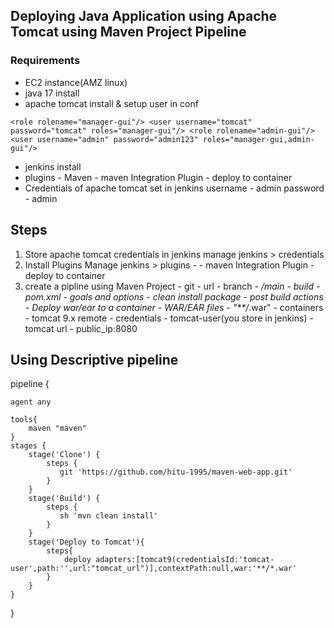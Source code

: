 ## Deploying Java Application using Apache Tomcat using Maven Project Pipeline

### Requirements
  - EC2 instance(AMZ linux)
  - java 17 install
  - apache tomcat install & setup user in conf

  ``
        <role rolename="manager-gui"/>
        <user username="tomcat" password="tomcat" roles="manager-gui"/>
        <role rolename="admin-gui"/>
        <user username="admin" password="admin123" roles="manager-gui,admin-gui"/>
  ``

  - jenkins install
  - plugins - Maven
            - maven Integration Plugin
            - deploy to container
  - Credentials of apache tomcat set in jenkins
      username - admin
      password - admin 
    
## Steps
1. Store apache tomcat credentials in jenkins
   manage jenkins > credentials
2. Install Plugins
   Manage jenkins > plugins - 
            - maven Integration Plugin
            - deploy to container
3. create a pipline using Maven Project
            - git - url
            - branch - */main
            - build - pom.xml
            - goals and options - clean install package
            - post build actions - Deploy war/ear to a container
            - WAR/EAR files - "**/*.war"
            - containers - tomcat 9.x remote
            - credentials - tomcat-user(you store in jenkins)
            - tomcat url - public_ip:8080


## Using Descriptive pipeline 
pipeline {  

    agent any
        
    tools{
        maven "maven"
    }
    stages {
        stage('Clone') {
            steps {
               git 'https://github.com/hitu-1995/maven-web-app.git'
            }
        }
        stage('Build') {
            steps {
               sh 'mvn clean install'
            }
        }
        stage('Deploy to Tomcat'){
            steps{
                deploy adapters:[tomcat9(credentialsId:'tomcat-user',path:'',url:"tomcat_url")],contextPath:null,war:'**/*.war'
            }
        }
    }
}

